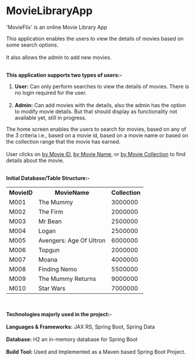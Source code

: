 # MovieLibraryApp
'MovieFlix' is an online Movie Library App
<p>This application enables the users to view the details of movies based on some search options.<br><br>
  It also allows the admin to add new movies.
</p>
  <br>
  <b>This application supports two types of users:-</b>
  <ol>
    <li><b>User:</b> Can only perform searches to view the details of movies. There is no login required for the user.</li><br>
    <li><b>Admin:</b> Can add movies with the details, also the admin has the option to modify movie details. But that should display as functionality not available yet, still in progress.</li>
  </ol>

  <p>The home screen enables the users to search for movies, based on any of the 3 criteria i.e., based on a movie id, based on a movie name or based on the collection range that the movie has earned.<br><br>
    User clicks on <u>by Movie ID</u>, <u>by Movie Name</u>, or <u>by Movie Collection</u> to find details about the movie.
    <br><br>
  </p>

  <p>
        <b>Initial Database/Table Structure:-</b>
        <br>
        <table>
          <tr>
            <th>MovieID</th>
            <th>MovieName</th>
            <th>Collection</th>
          </tr>
          <tr>
            <td>M001</td>
            <td>The Mummy</td>
            <td>3000000</td>
          </tr>
          <tr>
            <td>M002</td>
            <td>The Firm</td>
            <td>2000000</td>
          </tr>
          <tr>
            <td>M003</td>
            <td>Mr Bean</td>
            <td>2500000</td>
          </tr>
          <tr>
            <td>M004</td>
            <td>Logan</td>
            <td>2500000</td>
          </tr>
          <tr>
            <td>M005</td>
            <td>Avengers: Age Of Ultron</td>
            <td>6000000</td>
          </tr>
          <tr>
            <td>M006</td>
            <td>Topgun</td>
            <td>2000000</td>
          </tr>
          <tr>
            <td>M007</td>
            <td>Moana</td>
            <td>4000000</td>
          </tr>
          <tr>
            <td>M008</td>
            <td>Finding Nemo</td>
            <td>5500000</td>
          </tr>
          <tr>
            <td>M009</td>
            <td>The Mummy Returns</td>
            <td>9000000</td>
          </tr>
          <tr>
            <td>M010</td>
            <td>Star Wars</td>
            <td>7000000</td>
          </tr>
        </table>
      </p>
      <br>

<p>
  <b>Technologies majorly used in the project:-</b>
  <br><br>
  <b>Languages & Frameworks:</b> JAX RS, Spring Boot, Spring Data<br><br>
  <b>Database:</b> H2 an in-memory database for Spring Boot<br><br>
  <b>Build Tool:</b> Used and Implemented as a Maven based Spring Boot Project.
</p>

